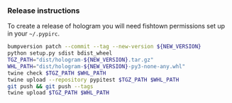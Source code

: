 ### Release instructions


To create a release of hologram you will need fishtown permissions set up in your `~/.pypirc`.

```bash
bumpversion patch --commit --tag --new-version ${NEW_VERSION}
python setup.py sdist bdist_wheel
TGZ_PATH="dist/hologram-${NEW_VERSION}.tar.gz"
WHL_PATH="dist/hologram-${NEW_VERSION}-py3-none-any.whl"
twine check $TGZ_PATH $WHL_PATH
twine upload --repository pypitest $TGZ_PATH $WHL_PATH
git push && git push --tags
twine upload $TGZ_PATH $WHL_PATH
```

